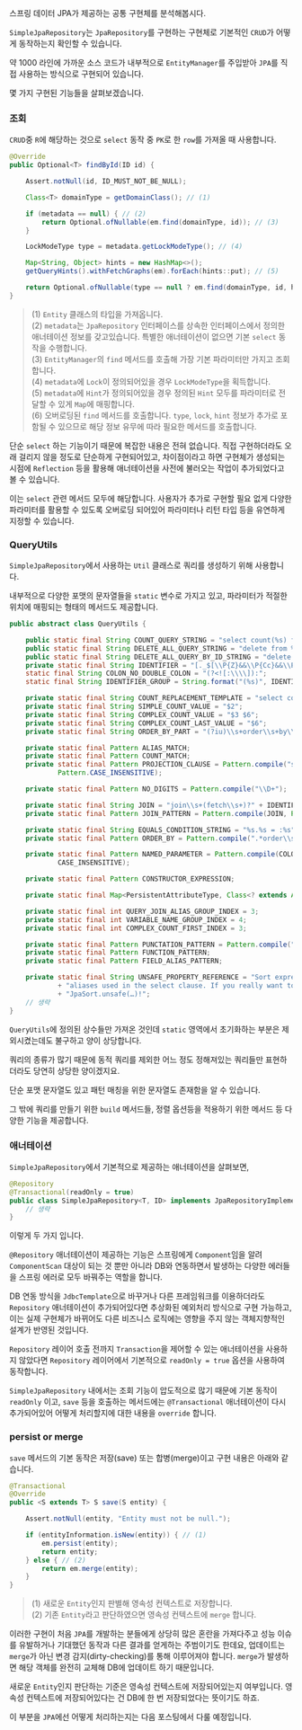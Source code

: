 스프링 데이터 JPA가 제공하는 공통 구현체를 분석해봅시다.

`SimpleJpaRepository`는 `JpaRepository`를 구현하는 구현체로 기본적인 `CRUD`가 어떻게 동작하는지 확인할 수 있습니다.

약 1000 라인에 가까운 소스 코드가 내부적으로 `EntityManager`를 주입받아 `JPA`를 직접 사용하는 방식으로 구현되어 있습니다.

몇 가지 구현된 기능들을 살펴보겠습니다.

### 조회

`CRUD`중 `R`에 해당하는 것으로 `select` 동작 중 `PK`로 한 `row`를 가져올 때 사용합니다.

```java
@Override
public Optional<T> findById(ID id) {

    Assert.notNull(id, ID_MUST_NOT_BE_NULL);

    Class<T> domainType = getDomainClass(); // (1)

    if (metadata == null) { // (2)
        return Optional.ofNullable(em.find(domainType, id)); // (3)
    }

    LockModeType type = metadata.getLockModeType(); // (4)

    Map<String, Object> hints = new HashMap<>();
    getQueryHints().withFetchGraphs(em).forEach(hints::put); // (5)

    return Optional.ofNullable(type == null ? em.find(domainType, id, hints) : em.find(domainType, id, type, hints)); // (6)
}
```

> (1) `Entity` 클래스의 타입을 가져옵니다.  
> (2) `metadata`는 `JpaRepository` 인터페이스를 상속한 인터페이스에서 정의한 애너테이션 정보를 갖고있습니다. 특별한 애너테이션이 없으면 기본 `select` 동작을 수행합니다.    
> (3) `EntityManager`의 `find` 메서드를 호출해 가장 기본 파라미터만 가지고 조회합니다.  
> (4) `metadata`에 `Lock`이 정의되어있을 경우 `LockModeType`을 획득합니다.  
> (5) `metadata`에 `Hint`가 정의되어있을 경우 정의된 `Hint` 모두를 파라미터로 전달할 수 있게 `Map`에 매핑합니다.  
> (6) 오버로딩된 `find` 메서드를 호출합니다. `type`, `lock`, `hint` 정보가 추가로 포함될 수 있으므로 해당 정보 유무에 따라 필요한 메서드를 호출합니다.

단순 `select` 하는 기능이기 때문에 복잡한 내용은 전혀 없습니다. 직접 구현하더라도 오래 걸리지 않을 정도로 단순하게 구현되어있고, 차이점이라고 하면 구현체가 생성되는 시점에 `Reflection` 등을 활용해 애너테이션을 사전에 불러오는 작업이 추가되었다고 볼 수 있습니다.

이는 `select` 관련 메서드 모두에 해당합니다. 사용자가 추가로 구현할 필요 없게 다양한 파라미터를 활용할 수 있도록 오버로딩 되어있어 파라미터나 리턴 타입 등을 유연하게 지정할 수 있습니다.

### QueryUtils

`SimpleJpaRepository`에서 사용하는 `Util` 클래스로 쿼리를 생성하기 위해 사용합니다.

내부적으로 다양한 포맷의 문자열들을 `static` 변수로 가지고 있고, 파라미터가 적절한 위치에 매핑되는 형태의 메서드도 제공합니다.

```java
public abstract class QueryUtils {

    public static final String COUNT_QUERY_STRING = "select count(%s) from %s x";
    public static final String DELETE_ALL_QUERY_STRING = "delete from %s x";
    public static final String DELETE_ALL_QUERY_BY_ID_STRING = "delete from %s x where %s in :ids";
    private static final String IDENTIFIER = "[._$[\\P{Z}&&\\P{Cc}&&\\P{Cf}&&\\P{Punct}]]+";
    static final String COLON_NO_DOUBLE_COLON = "(?<![:\\\\]):";
    static final String IDENTIFIER_GROUP = String.format("(%s)", IDENTIFIER);

    private static final String COUNT_REPLACEMENT_TEMPLATE = "select count(%s) $5$6$7";
    private static final String SIMPLE_COUNT_VALUE = "$2";
    private static final String COMPLEX_COUNT_VALUE = "$3 $6";
    private static final String COMPLEX_COUNT_LAST_VALUE = "$6";
    private static final String ORDER_BY_PART = "(?iu)\\s+order\\s+by\\s+.*";

    private static final Pattern ALIAS_MATCH;
    private static final Pattern COUNT_MATCH;
    private static final Pattern PROJECTION_CLAUSE = Pattern.compile("select\\s+(?:distinct\\s+)?(.+)\\s+from",
            Pattern.CASE_INSENSITIVE);

    private static final Pattern NO_DIGITS = Pattern.compile("\\D+");

    private static final String JOIN = "join\\s+(fetch\\s+)?" + IDENTIFIER + "\\s+(as\\s+)?" + IDENTIFIER_GROUP;
    private static final Pattern JOIN_PATTERN = Pattern.compile(JOIN, Pattern.CASE_INSENSITIVE);

    private static final String EQUALS_CONDITION_STRING = "%s.%s = :%s";
    private static final Pattern ORDER_BY = Pattern.compile(".*order\\s+by\\s+.*", CASE_INSENSITIVE);

    private static final Pattern NAMED_PARAMETER = Pattern.compile(COLON_NO_DOUBLE_COLON + IDENTIFIER + "|#" + IDENTIFIER,
            CASE_INSENSITIVE);

    private static final Pattern CONSTRUCTOR_EXPRESSION;

    private static final Map<PersistentAttributeType, Class<? extends Annotation>> ASSOCIATION_TYPES;

    private static final int QUERY_JOIN_ALIAS_GROUP_INDEX = 3;
    private static final int VARIABLE_NAME_GROUP_INDEX = 4;
    private static final int COMPLEX_COUNT_FIRST_INDEX = 3;

    private static final Pattern PUNCTATION_PATTERN = Pattern.compile(".*((?![._])[\\p{Punct}|\\s])");
    private static final Pattern FUNCTION_PATTERN;
    private static final Pattern FIELD_ALIAS_PATTERN;

    private static final String UNSAFE_PROPERTY_REFERENCE = "Sort expression '%s' must only contain property references or "
            + "aliases used in the select clause. If you really want to use something other than that for sorting, please use "
            + "JpaSort.unsafe(…)!";
    // 생략
}
```

`QueryUtils`에 정의된 상수들만 가져온 것인데 `static` 영역에서 초기화하는 부분은 제외시켰는데도 불구하고 양이 상당합니다.

쿼리의 종류가 많기 때문에 동적 쿼리를 제외한 어느 정도 정해져있는 쿼리들만 표현하더라도 당연히 상당한 양이겠지요.

단순 포맷 문자열도 있고 패턴 매칭을 위한 문자열도 존재함을 알 수 있습니다.

그 밖에 쿼리를 만들기 위한 `build` 메서드들, 정렬 옵션등을 적용하기 위한 메서드 등 다양한 기능을 제공합니다.

### 애너테이션

`SimpleJpaRepository`에서 기본적으로 제공하는 애너테이션을 살펴보면,

```java
@Repository
@Transactional(readOnly = true)
public class SimpleJpaRepository<T, ID> implements JpaRepositoryImplementation<T, ID> {
    // 생략
}
```

이렇게 두 가지 입니다.

`@Repository` 애너테이션이 제공하는 기능은 스프링에게 `Component`임을 알려 `ComponentScan` 대상이 되는 것 뿐만 아니라 DB와 연동하면서 발생하는 다양한 에러들을 스프링 에러로 모두 바꿔주는 역할을 합니다.

DB 연동 방식을 `JdbcTemplate`으로 바꾸거나 다른 프레임워크를 이용하더라도 `Repository` 애너테이션이 추가되어있다면 추상화된 예외처리 방식으로 구현 가능하고, 이는 실제 구현체가 바뀌어도 다른 비즈니스 로직에는 영향을 주지 않는 객체지향적인 설계가 반영된 것입니다.

`Repository` 레이어 호출 전까지 `Transaction`을 제어할 수 있는 애너테이션을 사용하지 않았다면 `Repository` 레이어에서 기본적으로 `readOnly = true` 옵션을 사용하여 동작합니다.

`SimpleJpaRepository` 내에서는 조회 기능이 압도적으로 많기 때문에 기본 동작이 `readOnly` 이고, `save` 등을 호출하는 메서드에는 `@Transactional` 애너테이션이 다시 추가되어있어 어떻게 처리할지에 대한 내용을 `override` 합니다.

### persist or merge

`save` 메서드의 기본 동작은 저장(save) 또는 합병(merge)이고 구현 내용은 아래와 같습니다. 

```java
@Transactional
@Override
public <S extends T> S save(S entity) {

    Assert.notNull(entity, "Entity must not be null.");

    if (entityInformation.isNew(entity)) { // (1)
        em.persist(entity);
        return entity;
    } else { // (2)
        return em.merge(entity);
    }
}
```
> (1) 새로운 `Entity`인지 판별해 영속성 컨텍스트로 저장합니다.  
> (2) 기존 `Entity`라고 판단하였으면 영속성 컨텍스트에 `merge` 합니다.

이러한 구현이 처음 `JPA`를 개발하는 분들에게 상당히 많은 혼란을 가져다주고 성능 이슈를 유발하거나 기대했던 동작과 다른 결과를 얻게하는 주범이기도 한데요, 업데이트는 `merge`가 아닌 변경 감지(dirty-checking)를 통해 이루어져야 합니다. `merge`가 발생하면 해당 객체를 완전히 교체해 DB에 업데이트 하기 때문입니다.

새로운 `Entity`인지 판단하는 기준은 영속성 컨텍스트에 저장되어있는지 여부입니다. 영속성 컨텍스트에 저장되어있다는 건 DB에 한 번 저장되었다는 뜻이기도 하죠.

이 부분을 `JPA`에선 어떻게 처리하는지는 다음 포스팅에서 다룰 예정입니다.